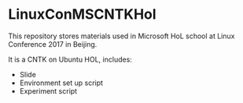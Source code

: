 # LinuxConMSCNTKHol

This repository stores materials used in Microsoft HoL school at Linux Conference 2017 in Beijing.

It is a CNTK on Ubuntu HOL, includes:

* Slide
* Environment set up script
* Experiment script

